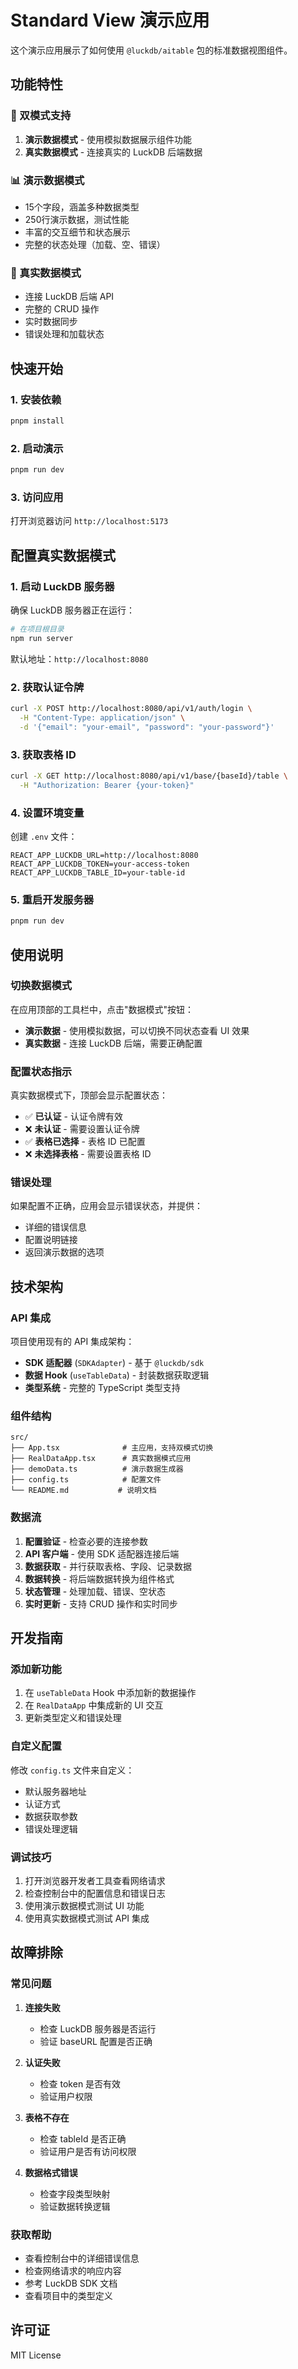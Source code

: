 # Standard View 演示应用

这个演示应用展示了如何使用 `@luckdb/aitable` 包的标准数据视图组件。

## 功能特性

### 🎯 双模式支持

1. **演示数据模式** - 使用模拟数据展示组件功能
2. **真实数据模式** - 连接真实的 LuckDB 后端数据

### 📊 演示数据模式

- 15个字段，涵盖多种数据类型
- 250行演示数据，测试性能
- 丰富的交互细节和状态展示
- 完整的状态处理（加载、空、错误）

### 🔗 真实数据模式

- 连接 LuckDB 后端 API
- 完整的 CRUD 操作
- 实时数据同步
- 错误处理和加载状态

## 快速开始

### 1. 安装依赖

```bash
pnpm install
```

### 2. 启动演示

```bash
pnpm run dev
```

### 3. 访问应用

打开浏览器访问 `http://localhost:5173`

## 配置真实数据模式

### 1. 启动 LuckDB 服务器

确保 LuckDB 服务器正在运行：

```bash
# 在项目根目录
npm run server
```

默认地址：`http://localhost:8080`

### 2. 获取认证令牌

```bash
curl -X POST http://localhost:8080/api/v1/auth/login \
  -H "Content-Type: application/json" \
  -d '{"email": "your-email", "password": "your-password"}'
```

### 3. 获取表格 ID

```bash
curl -X GET http://localhost:8080/api/v1/base/{baseId}/table \
  -H "Authorization: Bearer {your-token}"
```

### 4. 设置环境变量

创建 `.env` 文件：

```env
REACT_APP_LUCKDB_URL=http://localhost:8080
REACT_APP_LUCKDB_TOKEN=your-access-token
REACT_APP_LUCKDB_TABLE_ID=your-table-id
```

### 5. 重启开发服务器

```bash
pnpm run dev
```

## 使用说明

### 切换数据模式

在应用顶部的工具栏中，点击"数据模式"按钮：

- **演示数据** - 使用模拟数据，可以切换不同状态查看 UI 效果
- **真实数据** - 连接 LuckDB 后端，需要正确配置

### 配置状态指示

真实数据模式下，顶部会显示配置状态：

- ✅ **已认证** - 认证令牌有效
- ❌ **未认证** - 需要设置认证令牌
- ✅ **表格已选择** - 表格 ID 已配置
- ❌ **未选择表格** - 需要设置表格 ID

### 错误处理

如果配置不正确，应用会显示错误状态，并提供：

- 详细的错误信息
- 配置说明链接
- 返回演示数据的选项

## 技术架构

### API 集成

项目使用现有的 API 集成架构：

- **SDK 适配器** (`SDKAdapter`) - 基于 `@luckdb/sdk`
- **数据 Hook** (`useTableData`) - 封装数据获取逻辑
- **类型系统** - 完整的 TypeScript 类型支持

### 组件结构

```
src/
├── App.tsx              # 主应用，支持双模式切换
├── RealDataApp.tsx      # 真实数据模式应用
├── demoData.ts          # 演示数据生成器
├── config.ts            # 配置文件
└── README.md           # 说明文档
```

### 数据流

1. **配置验证** - 检查必要的连接参数
2. **API 客户端** - 使用 SDK 适配器连接后端
3. **数据获取** - 并行获取表格、字段、记录数据
4. **数据转换** - 将后端数据转换为组件格式
5. **状态管理** - 处理加载、错误、空状态
6. **实时更新** - 支持 CRUD 操作和实时同步

## 开发指南

### 添加新功能

1. 在 `useTableData` Hook 中添加新的数据操作
2. 在 `RealDataApp` 中集成新的 UI 交互
3. 更新类型定义和错误处理

### 自定义配置

修改 `config.ts` 文件来自定义：

- 默认服务器地址
- 认证方式
- 数据获取参数
- 错误处理逻辑

### 调试技巧

1. 打开浏览器开发者工具查看网络请求
2. 检查控制台中的配置信息和错误日志
3. 使用演示数据模式测试 UI 功能
4. 使用真实数据模式测试 API 集成

## 故障排除

### 常见问题

1. **连接失败**
   - 检查 LuckDB 服务器是否运行
   - 验证 baseURL 配置是否正确

2. **认证失败**
   - 检查 token 是否有效
   - 验证用户权限

3. **表格不存在**
   - 检查 tableId 是否正确
   - 验证用户是否有访问权限

4. **数据格式错误**
   - 检查字段类型映射
   - 验证数据转换逻辑

### 获取帮助

- 查看控制台中的详细错误信息
- 检查网络请求的响应内容
- 参考 LuckDB SDK 文档
- 查看项目中的类型定义

## 许可证

MIT License